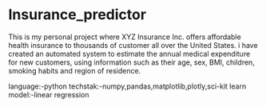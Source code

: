 # Insurance_predictor
This is my personal project where XYZ Insurance Inc. offers affordable health insurance to thousands of customer all over the United States. i have created an automated system to estimate the annual medical expenditure for new customers, using information such as their age, sex, BMI, children, smoking habits and region of residence.

language:-python
techstak:-numpy,pandas,matplotlib,plotly,sci-kit learn
model:-linear regression
